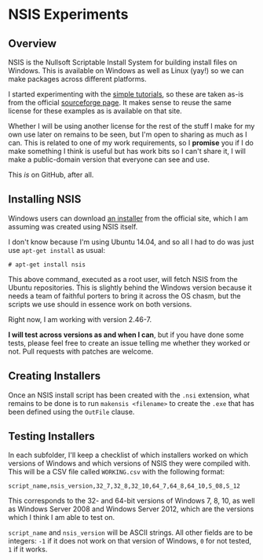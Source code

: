 # NSIS Experiments

## Overview

NSIS is the Nullsoft Scriptable Install System for building install files on
Windows. This is available on Windows as well as Linux (yay!) so we can make
packages across different platforms.

I started experimenting with the [simple tutorials][sim], so these are taken
as-is from the official [sourceforge page][sfp]. It makes sense to reuse the
same license for these examples as is available on that site.

Whether I will be using another license for the rest of the stuff I make for
my own use later on remains to be seen, but I'm open to sharing as much as I
can. This is related to one of my work requirements, so I **promise** you if
I do make something I think is useful but has work bits so I can't share it,
I will make a public-domain version that everyone can see and use.

This *is* on GitHub, after all.

## Installing NSIS

Windows users can download [an installer][ndl] from the official site, which
I am assuming was created using NSIS itself.

I don't know because I'm using Ubuntu 14.04, and so all I had to do was just
use `apt-get install` as usual:

    # apt-get install nsis

This above command, executed as a root user, will fetch NSIS from the Ubuntu
repositories. This is slightly behind the Windows version because it needs a
team of faithful porters to bring it across the OS chasm, but the scripts we
use should in essence work on both versions. 

Right now, I am working with version 2.46-7.

**I will test across versions as and when I can**, but if you have done some
tests, please feel free to create an issue telling me whether they worked or
not. Pull requests with patches are welcome.

## Creating Installers

Once an NSIS install script has been created with the `.nsi` extension, what
remains to be done is to run `makensis <filename>` to create the `.exe` that
has been defined using the `OutFile` clause.

## Testing Installers

In each subfolder, I'll keep a checklist of which installers worked on which
versions of Windows and which versions of NSIS they were compiled with. This
will be a CSV file called `WORKING.csv` with the following format:

    script_name,nsis_version,32_7,32_8,32_10,64_7,64_8,64_10,S_08,S_12

This corresponds to the 32- and 64-bit versions of Windows 7, 8, 10, as well
as Windows Server 2008 and Windows Server 2012, which are the versions which
I think I am able to test on.

`script_name` and `nsis_version` will be ASCII strings. All other fields are
to be integers: `-1` if it does not work on that version of Windows, `0` for
not tested, `1` if it works.

[sim]: http://nsis.sourceforge.net/Simple_tutorials
[sfp]: http://nsis.sourceforge.net/
[ndl]: http://nsis.sourceforge.net/Download
